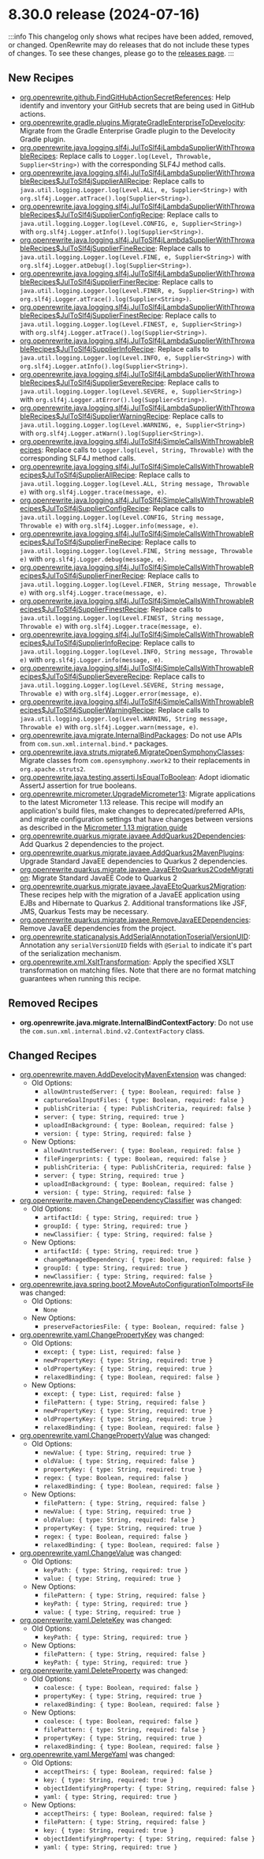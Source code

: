 # 8.30.0 release (2024-07-16)

:::info
This changelog only shows what recipes have been added, removed, or changed. OpenRewrite may do releases that do not include these types of changes. To see these changes, please go to the [releases page](https://github.com/openrewrite/rewrite/releases).
:::

## New Recipes

* [org.openrewrite.github.FindGitHubActionSecretReferences](../recipes/github/findgithubactionsecretreferences): Help identify and inventory your GitHub secrets that are being used in GitHub actions. 
* [org.openrewrite.gradle.plugins.MigrateGradleEnterpriseToDevelocity](../recipes/gradle/plugins/migrategradleenterprisetodevelocity): Migrate from the Gradle Enterprise Gradle plugin to the Develocity Gradle plugin. 
* [org.openrewrite.java.logging.slf4j.JulToSlf4jLambdaSupplierWithThrowableRecipes](../recipes/java/logging/slf4j/jultoslf4jlambdasupplierwiththrowablerecipes): Replace calls to `Logger.log(Level, Throwable, Supplier<String>)` with the corresponding SLF4J method calls. 
* [org.openrewrite.java.logging.slf4j.JulToSlf4jLambdaSupplierWithThrowableRecipes$JulToSlf4jSupplierAllRecipe](../recipes/java/logging/slf4j/jultoslf4jlambdasupplierwiththrowablerecipesusdjultoslf4jsupplierallrecipe): Replace calls to `java.util.logging.Logger.log(Level.ALL, e, Supplier<String>)` with `org.slf4j.Logger.atTrace().log(Supplier<String>)`. 
* [org.openrewrite.java.logging.slf4j.JulToSlf4jLambdaSupplierWithThrowableRecipes$JulToSlf4jSupplierConfigRecipe](../recipes/java/logging/slf4j/jultoslf4jlambdasupplierwiththrowablerecipesusdjultoslf4jsupplierconfigrecipe): Replace calls to `java.util.logging.Logger.log(Level.CONFIG, e, Supplier<String>)` with `org.slf4j.Logger.atInfo().log(Supplier<String>)`. 
* [org.openrewrite.java.logging.slf4j.JulToSlf4jLambdaSupplierWithThrowableRecipes$JulToSlf4jSupplierFineRecipe](../recipes/java/logging/slf4j/jultoslf4jlambdasupplierwiththrowablerecipesusdjultoslf4jsupplierfinerecipe): Replace calls to `java.util.logging.Logger.log(Level.FINE, e, Supplier<String>)` with `org.slf4j.Logger.atDebug().log(Supplier<String>)`. 
* [org.openrewrite.java.logging.slf4j.JulToSlf4jLambdaSupplierWithThrowableRecipes$JulToSlf4jSupplierFinerRecipe](../recipes/java/logging/slf4j/jultoslf4jlambdasupplierwiththrowablerecipesusdjultoslf4jsupplierfinerrecipe): Replace calls to `java.util.logging.Logger.log(Level.FINER, e, Supplier<String>)` with `org.slf4j.Logger.atTrace().log(Supplier<String>)`. 
* [org.openrewrite.java.logging.slf4j.JulToSlf4jLambdaSupplierWithThrowableRecipes$JulToSlf4jSupplierFinestRecipe](../recipes/java/logging/slf4j/jultoslf4jlambdasupplierwiththrowablerecipesusdjultoslf4jsupplierfinestrecipe): Replace calls to `java.util.logging.Logger.log(Level.FINEST, e, Supplier<String>)` with `org.slf4j.Logger.atTrace().log(Supplier<String>)`. 
* [org.openrewrite.java.logging.slf4j.JulToSlf4jLambdaSupplierWithThrowableRecipes$JulToSlf4jSupplierInfoRecipe](../recipes/java/logging/slf4j/jultoslf4jlambdasupplierwiththrowablerecipesusdjultoslf4jsupplierinforecipe): Replace calls to `java.util.logging.Logger.log(Level.INFO, e, Supplier<String>)` with `org.slf4j.Logger.atInfo().log(Supplier<String>)`. 
* [org.openrewrite.java.logging.slf4j.JulToSlf4jLambdaSupplierWithThrowableRecipes$JulToSlf4jSupplierSevereRecipe](../recipes/java/logging/slf4j/jultoslf4jlambdasupplierwiththrowablerecipesusdjultoslf4jsuppliersevererecipe): Replace calls to `java.util.logging.Logger.log(Level.SEVERE, e, Supplier<String>)` with `org.slf4j.Logger.atError().log(Supplier<String>)`. 
* [org.openrewrite.java.logging.slf4j.JulToSlf4jLambdaSupplierWithThrowableRecipes$JulToSlf4jSupplierWarningRecipe](../recipes/java/logging/slf4j/jultoslf4jlambdasupplierwiththrowablerecipesusdjultoslf4jsupplierwarningrecipe): Replace calls to `java.util.logging.Logger.log(Level.WARNING, e, Supplier<String>)` with `org.slf4j.Logger.atWarn().log(Supplier<String>)`. 
* [org.openrewrite.java.logging.slf4j.JulToSlf4jSimpleCallsWithThrowableRecipes](../recipes/java/logging/slf4j/jultoslf4jsimplecallswiththrowablerecipes): Replace calls to `Logger.log(Level, String, Throwable)` with the corresponding SLF4J method calls. 
* [org.openrewrite.java.logging.slf4j.JulToSlf4jSimpleCallsWithThrowableRecipes$JulToSlf4jSupplierAllRecipe](../recipes/java/logging/slf4j/jultoslf4jsimplecallswiththrowablerecipesusdjultoslf4jsupplierallrecipe): Replace calls to `java.util.logging.Logger.log(Level.ALL, String message, Throwable e)` with `org.slf4j.Logger.trace(message, e)`. 
* [org.openrewrite.java.logging.slf4j.JulToSlf4jSimpleCallsWithThrowableRecipes$JulToSlf4jSupplierConfigRecipe](../recipes/java/logging/slf4j/jultoslf4jsimplecallswiththrowablerecipesusdjultoslf4jsupplierconfigrecipe): Replace calls to `java.util.logging.Logger.log(Level.CONFIG, String message, Throwable e)` with `org.slf4j.Logger.info(message, e)`. 
* [org.openrewrite.java.logging.slf4j.JulToSlf4jSimpleCallsWithThrowableRecipes$JulToSlf4jSupplierFineRecipe](../recipes/java/logging/slf4j/jultoslf4jsimplecallswiththrowablerecipesusdjultoslf4jsupplierfinerecipe): Replace calls to `java.util.logging.Logger.log(Level.FINE, String message, Throwable e)` with `org.slf4j.Logger.debug(message, e)`. 
* [org.openrewrite.java.logging.slf4j.JulToSlf4jSimpleCallsWithThrowableRecipes$JulToSlf4jSupplierFinerRecipe](../recipes/java/logging/slf4j/jultoslf4jsimplecallswiththrowablerecipesusdjultoslf4jsupplierfinerrecipe): Replace calls to `java.util.logging.Logger.log(Level.FINER, String message, Throwable e)` with `org.slf4j.Logger.trace(message, e)`. 
* [org.openrewrite.java.logging.slf4j.JulToSlf4jSimpleCallsWithThrowableRecipes$JulToSlf4jSupplierFinestRecipe](../recipes/java/logging/slf4j/jultoslf4jsimplecallswiththrowablerecipesusdjultoslf4jsupplierfinestrecipe): Replace calls to `java.util.logging.Logger.log(Level.FINEST, String message, Throwable e)` with `org.slf4j.Logger.trace(message, e)`. 
* [org.openrewrite.java.logging.slf4j.JulToSlf4jSimpleCallsWithThrowableRecipes$JulToSlf4jSupplierInfoRecipe](../recipes/java/logging/slf4j/jultoslf4jsimplecallswiththrowablerecipesusdjultoslf4jsupplierinforecipe): Replace calls to `java.util.logging.Logger.log(Level.INFO, String message, Throwable e)` with `org.slf4j.Logger.info(message, e)`. 
* [org.openrewrite.java.logging.slf4j.JulToSlf4jSimpleCallsWithThrowableRecipes$JulToSlf4jSupplierSevereRecipe](../recipes/java/logging/slf4j/jultoslf4jsimplecallswiththrowablerecipesusdjultoslf4jsuppliersevererecipe): Replace calls to `java.util.logging.Logger.log(Level.SEVERE, String message, Throwable e)` with `org.slf4j.Logger.error(message, e)`. 
* [org.openrewrite.java.logging.slf4j.JulToSlf4jSimpleCallsWithThrowableRecipes$JulToSlf4jSupplierWarningRecipe](../recipes/java/logging/slf4j/jultoslf4jsimplecallswiththrowablerecipesusdjultoslf4jsupplierwarningrecipe): Replace calls to `java.util.logging.Logger.log(Level.WARNING, String message, Throwable e)` with `org.slf4j.Logger.warn(message, e)`. 
* [org.openrewrite.java.migrate.InternalBindPackages](../recipes/java/migrate/internalbindpackages): Do not use APIs from `com.sun.xml.internal.bind.*` packages. 
* [org.openrewrite.java.struts.migrate6.MigrateOpenSymphonyClasses](../recipes/java/struts/migrate6/migrateopensymphonyclasses): Migrate classes from `com.opensymphony.xwork2` to their replacements in `org.apache.struts2`. 
* [org.openrewrite.java.testing.assertj.IsEqualToBoolean](../recipes/java/testing/assertj/isequaltoboolean): Adopt idiomatic AssertJ assertion for true booleans. 
* [org.openrewrite.micrometer.UpgradeMicrometer13](../recipes/micrometer/upgrademicrometer13): Migrate applications to the latest Micrometer 1.13 release. This recipe will modify an application's build files, make changes to deprecated/preferred APIs, and migrate configuration settings that have changes between versions as described in the [Micrometer 1.13 migration guide](https://github.com/micrometer-metrics/micrometer/wiki/1.13-Migration-Guide) 
* [org.openrewrite.quarkus.migrate.javaee.AddQuarkus2Dependencies](../recipes/quarkus/migrate/javaee/addquarkus2dependencies): Add Quarkus 2 dependencies to the project. 
* [org.openrewrite.quarkus.migrate.javaee.AddQuarkus2MavenPlugins](../recipes/quarkus/migrate/javaee/addquarkus2mavenplugins): Upgrade Standard JavaEE dependencies to Quarkus 2 dependencies. 
* [org.openrewrite.quarkus.migrate.javaee.JavaEEtoQuarkus2CodeMigration](../recipes/quarkus/migrate/javaee/javaeetoquarkus2codemigration): Migrate Standard JavaEE Code to Quarkus 2 
* [org.openrewrite.quarkus.migrate.javaee.JavaEEtoQuarkus2Migration](../recipes/quarkus/migrate/javaee/javaeetoquarkus2migration): These recipes help with the migration of a JavaEE application using EJBs and Hibernate to Quarkus 2. Additional transformations like JSF, JMS, Quarkus Tests may be necessary. 
* [org.openrewrite.quarkus.migrate.javaee.RemoveJavaEEDependencies](../recipes/quarkus/migrate/javaee/removejavaeedependencies): Remove JavaEE dependencies from the project. 
* [org.openrewrite.staticanalysis.AddSerialAnnotationToserialVersionUID](../recipes/staticanalysis/addserialannotationtoserialversionuid): Annotation any `serialVersionUID` fields with `@Serial` to indicate it's part of the serialization mechanism. 
* [org.openrewrite.xml.XsltTransformation](../recipes/xml/xslttransformation): Apply the specified XSLT transformation on matching files. Note that there are no format matching guarantees when running this recipe. 

## Removed Recipes

* **org.openrewrite.java.migrate.InternalBindContextFactory**: Do not use the `com.sun.xml.internal.bind.v2.ContextFactory` class. 

## Changed Recipes

* [org.openrewrite.maven.AddDevelocityMavenExtension](../recipes/maven/adddevelocitymavenextension) was changed:
  * Old Options:
    * `allowUntrustedServer: { type: Boolean, required: false }`
    * `captureGoalInputFiles: { type: Boolean, required: false }`
    * `publishCriteria: { type: PublishCriteria, required: false }`
    * `server: { type: String, required: true }`
    * `uploadInBackground: { type: Boolean, required: false }`
    * `version: { type: String, required: false }`
  * New Options:
    * `allowUntrustedServer: { type: Boolean, required: false }`
    * `fileFingerprints: { type: Boolean, required: false }`
    * `publishCriteria: { type: PublishCriteria, required: false }`
    * `server: { type: String, required: true }`
    * `uploadInBackground: { type: Boolean, required: false }`
    * `version: { type: String, required: false }`
* [org.openrewrite.maven.ChangeDependencyClassifier](../recipes/maven/changedependencyclassifier) was changed:
  * Old Options:
    * `artifactId: { type: String, required: true }`
    * `groupId: { type: String, required: true }`
    * `newClassifier: { type: String, required: false }`
  * New Options:
    * `artifactId: { type: String, required: true }`
    * `changeManagedDependency: { type: Boolean, required: false }`
    * `groupId: { type: String, required: true }`
    * `newClassifier: { type: String, required: false }`
* [org.openrewrite.java.spring.boot2.MoveAutoConfigurationToImportsFile](../recipes/java/spring/boot2/moveautoconfigurationtoimportsfile) was changed:
  * Old Options:
    * `None`
  * New Options:
    * `preserveFactoriesFile: { type: Boolean, required: false }`
* [org.openrewrite.yaml.ChangePropertyKey](../recipes/yaml/changepropertykey) was changed:
  * Old Options:
    * `except: { type: List, required: false }`
    * `newPropertyKey: { type: String, required: true }`
    * `oldPropertyKey: { type: String, required: true }`
    * `relaxedBinding: { type: Boolean, required: false }`
  * New Options:
    * `except: { type: List, required: false }`
    * `filePattern: { type: String, required: false }`
    * `newPropertyKey: { type: String, required: true }`
    * `oldPropertyKey: { type: String, required: true }`
    * `relaxedBinding: { type: Boolean, required: false }`
* [org.openrewrite.yaml.ChangePropertyValue](../recipes/yaml/changepropertyvalue) was changed:
  * Old Options:
    * `newValue: { type: String, required: true }`
    * `oldValue: { type: String, required: false }`
    * `propertyKey: { type: String, required: true }`
    * `regex: { type: Boolean, required: false }`
    * `relaxedBinding: { type: Boolean, required: false }`
  * New Options:
    * `filePattern: { type: String, required: false }`
    * `newValue: { type: String, required: true }`
    * `oldValue: { type: String, required: false }`
    * `propertyKey: { type: String, required: true }`
    * `regex: { type: Boolean, required: false }`
    * `relaxedBinding: { type: Boolean, required: false }`
* [org.openrewrite.yaml.ChangeValue](../recipes/yaml/changevalue) was changed:
  * Old Options:
    * `keyPath: { type: String, required: true }`
    * `value: { type: String, required: true }`
  * New Options:
    * `filePattern: { type: String, required: false }`
    * `keyPath: { type: String, required: true }`
    * `value: { type: String, required: true }`
* [org.openrewrite.yaml.DeleteKey](../recipes/yaml/deletekey) was changed:
  * Old Options:
    * `keyPath: { type: String, required: true }`
  * New Options:
    * `filePattern: { type: String, required: false }`
    * `keyPath: { type: String, required: true }`
* [org.openrewrite.yaml.DeleteProperty](../recipes/yaml/deleteproperty) was changed:
  * Old Options:
    * `coalesce: { type: Boolean, required: false }`
    * `propertyKey: { type: String, required: true }`
    * `relaxedBinding: { type: Boolean, required: false }`
  * New Options:
    * `coalesce: { type: Boolean, required: false }`
    * `filePattern: { type: String, required: false }`
    * `propertyKey: { type: String, required: true }`
    * `relaxedBinding: { type: Boolean, required: false }`
* [org.openrewrite.yaml.MergeYaml](../recipes/yaml/mergeyaml) was changed:
  * Old Options:
    * `acceptTheirs: { type: Boolean, required: false }`
    * `key: { type: String, required: true }`
    * `objectIdentifyingProperty: { type: String, required: false }`
    * `yaml: { type: String, required: true }`
  * New Options:
    * `acceptTheirs: { type: Boolean, required: false }`
    * `filePattern: { type: String, required: false }`
    * `key: { type: String, required: true }`
    * `objectIdentifyingProperty: { type: String, required: false }`
    * `yaml: { type: String, required: true }`